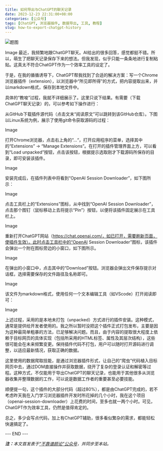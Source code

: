 ```yaml
---
title: 如何导出与ChatGPT的聊天记录
date: 2023-12-23 22:31:00+08:00
categories: [公众号]
tags: [ChatGPT, 浏览器插件, 数据导出, 工具, 教程]
slug: how-to-export-chatgpt-history
---
```


<div class="p-3 text-center">
  <img class="img-fluid" src="/uploads/2023/1223/01.png" alt="题图" style="max-width:640px">
</div>

Image
最近，我频繁地跟ChatGPT聊天。AI给出的很多回答，感觉都挺不错。所以，萌生了把聊天记录保存下来的想法。但我发现，似乎只能一条条地进行复制粘贴。这真太不符合ChatGPT作为一个效率工具的设定了。

于是，在我的循循诱导下，ChatGPT帮我找到了合适的解决方案：写一个Chrome浏览器插件（extension），以浏览器中“所见即所得”的方式，把内容提取出来，并以markdown格式，保存到本地文件中。

具体的“教唆”过程，我就不详细展示了。这里只说下结果。有需要（下载ChatGPT聊天记录）的，可以参考如下操作进行：

从GitHub下载插件源代码（点击文末“阅读原文”可以跳转到该GitHub仓库）。下图以Linux系统为例，展示了使用git命令获取源码的过程：

Image



打开Chrome浏览器，点击右上角的“…“，打开应用程序的菜单，选择其中的“Extensions” -> “Manage Extensions”。在打开的插件管理界面上方，可以看到“Load unpacked”按钮，点击该按钮，根据提示选取刚才下载源码所保存的目录，即可安装该插件。

Image



安装完成后，在插件列表中将看到“OpenAI Session Downloader”，如下图所示：

Image



点击工具栏上的“Extensions”图标，从中找到“OpenAI Session Downloader”，点击那个图钉（鼠标移动上去将提示“Pin”）按钮，以便将该插件固定展示在工具栏上。

Image



重新打开ChatGPT网站（https://chat.openai.com/，如已打开，需要刷新页面，使插件生效）。此时点击工具栏中的“OpenAI Session Downloader”图标，该插件会弹出一个附在图标旁边的小窗口，如下图所示。

Image



在弹出的小窗口中，点击其中的“Download”按钮。浏览器会弹出文件保存提示对话框，选择需要保存的文件路径及名称即可。

Image



该文件为markdown格式，使用任何一个文本编辑工具（如VScode）打开阅读即可：

Image



上述过程，采用的是本地未打包（unpacked）方式进行的插件安装。这种模式，通常是提供给开发者使用的。我之所以暂时没把这个插件正式打包发布，主要是因为这种最简单粗暴的方法，已足够解决问题。而且，由于内容的提取很大程度上依赖于目标网页的具体实现（包括所采用的HTML标签、属性及其层次结构），这些很可能会在未来频繁变更。保持插件代码不打包，用户可以随时打开源码进行调整，以适应最新情况，获取正确的数据。

这里使用的数据爬取技能，是通过浏览器插件形式，让自己的“爬虫”代码植入目标网页中去，通过DOM直接操作并获取数据，绕开了复杂的登录认证和解密等过程。这种方式，不仅能用于导出ChatGPT的聊天记录，也能用于其他很多从浏览器收集并整理数据的工作，可以说是数据工作者的重要甚至必要技能。

顺便提一句，这个插件的大部分代码（超过80%），都是由ChatGPT完成的，若不考虑昨天我在入门学习浏览器插件开发时所花掉的几个小时，我在这个项目（openai-session-downloader）上花费的时间，至多也就一两个小时。可见，ChatGPT作为效率工具，仍然是值得肯定的。

总之，多少会写点代码，加上有ChatGPT辅助，很多看似繁杂的需求，都能轻松快速搞定了。

<div class="p-5 text-center">--- END ---</div>

<i><b>注：</b>本文首发表于[“不靠谱颜论”公众号](https://mp.weixin.qq.com/s/U2bEu1eki38cJGsbsf3snA)，并同步至本站。</i>
